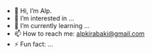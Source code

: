 - 👋 Hi, I’m Alp.
- 👀 I’m interested in ...
- 🌱 I’m currently learning ...
- 📫 How to reach me: alpkirabaki@gmail.com
- ⚡ Fun fact: ...

<!---
alpkirabali/alpkirabali is a ✨ special ✨ repository because its `README.md` (this file) appears on your GitHub profile.
You can click the Preview link to take a look at your changes.
--->
